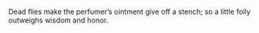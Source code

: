 Dead flies make the perfumer’s ointment give off a stench; so a little folly outweighs wisdom and honor.
